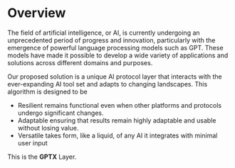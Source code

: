 # Overview

The field of artificial intelligence, or AI, is currently undergoing an unprecedented period of progress and innovation, particularly with the emergence of powerful language processing models such as GPT. These models have made it possible to develop a wide variety of applications and solutions across different domains and purposes.

Our proposed solution is a unique AI protocol layer that interacts with the ever-expanding AI tool set and adapts to changing landscapes. This algorithm is designed to be&#x20;

* Resilient remains functional even when other platforms and protocols undergo significant changes.&#x20;
* Adaptable ensuring that results remain highly adaptable and usable without losing value.&#x20;
* Versatile takes form, like a liquid, of any AI it integrates with minimal user input

This is the **GPTX** Layer.

